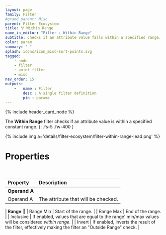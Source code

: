 ```yaml
---
layout: page
family: Filter
#grand_parent: Misc
parent: Filter Ecosystem
title: 🝖 Within Range
name_in_editor: "Filter : Within Range"
subtitle: Checks if an attribute value falls within a specified range.
color: param
summary: "-"
splash: icons/icon_misc-sort-points.svg
tagged: 
    - node
    - filter
    - point filter
    - misc
nav_order: 15
outputs:
    -   name : Filter
        desc : A single filter definition
        pin : params
---
```


{% include header_card_node %}

The **Within Range** filter checks if an attribute value is within a specified constant range.
{: .fs-5 .fw-400 } 

{% include img a='details/filter-ecosystem/filter-within-range-lead.png' %}

# Properties
<br>

| Property       | Description          |
|:-------------|:------------------|
| **Operand A**          ||
| Operand A          | The attribute that will be checked. |

| **Range**          ||
| Range Min | Start of the range. |
| Range Max | End of the range. |
| Inclusive | If enabled, values that are equal to the range' min/max values will be considered *within range*. |
| Invert         | If enabled, inverts the result of the filter, effectively making the filter an "Outside Range" check. |
